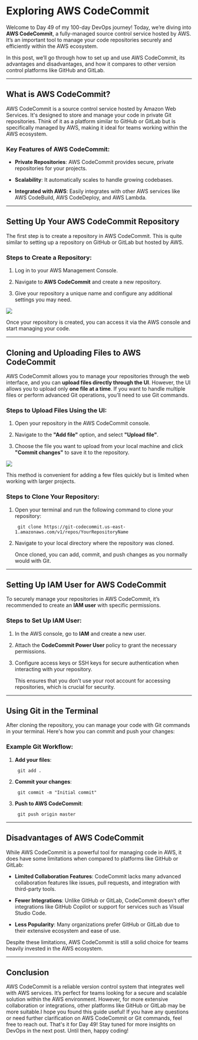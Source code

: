 # Exploring AWS CodeCommit
Welcome to Day 49 of my 100-day DevOps journey! Today, we’re diving into  **AWS CodeCommit**, a fully-managed source control service hosted by AWS. It’s an important tool to manage your code repositories securely and efficiently within the AWS ecosystem.

In this post, we’ll go through how to set up and use AWS CodeCommit, its advantages and disadvantages, and how it compares to other version control platforms like GitHub and GitLab.

----------

## [](https://100daysdevops.hashnode.dev/day-49-of-100-days-exploring-aws-codecommit#heading-what-is-aws-codecommit "Permalink")What is AWS CodeCommit?

AWS CodeCommit is a source control service hosted by Amazon Web Services. It's designed to store and manage your code in private Git repositories. Think of it as a platform similar to GitHub or GitLab but is specifically managed by AWS, making it ideal for teams working within the AWS ecosystem.

### [](https://100daysdevops.hashnode.dev/day-49-of-100-days-exploring-aws-codecommit#heading-key-features-of-aws-codecommit "Permalink")Key Features of AWS CodeCommit:

-   **Private Repositories**: AWS CodeCommit provides secure, private repositories for your projects.
    
-   **Scalability**: It automatically scales to handle growing codebases.
    
-   **Integrated with AWS**: Easily integrates with other AWS services like AWS CodeBuild, AWS CodeDeploy, and AWS Lambda.
    

----------

## [](https://100daysdevops.hashnode.dev/day-49-of-100-days-exploring-aws-codecommit#heading-setting-up-your-aws-codecommit-repository "Permalink")Setting Up Your AWS CodeCommit Repository

The first step is to create a repository in AWS CodeCommit. This is quite similar to setting up a repository on GitHub or GitLab but hosted by AWS.

### [](https://100daysdevops.hashnode.dev/day-49-of-100-days-exploring-aws-codecommit#heading-steps-to-create-a-repository "Permalink")Steps to Create a Repository:

1.  Log in to your AWS Management Console.
    
2.  Navigate to  **AWS CodeCommit**  and create a new repository.
    
3.  Give your repository a unique name and configure any additional settings you may need.
    

![](https://cdn.hashnode.com/res/hashnode/image/upload/v1733308106895/dadf8dd8-7a3a-4f6a-86c5-1e9092365ecf.png?auto=compress,format&format=webp)

Once your repository is created, you can access it via the AWS console and start managing your code.

----------

## [](https://100daysdevops.hashnode.dev/day-49-of-100-days-exploring-aws-codecommit#heading-cloning-and-uploading-files-to-aws-codecommit "Permalink")Cloning and Uploading Files to AWS CodeCommit

AWS CodeCommit allows you to manage your repositories through the web interface, and you can  **upload files directly through the UI**. However, the UI allows you to upload only  **one file at a time**. If you want to handle multiple files or perform advanced Git operations, you’ll need to use Git commands.

### [](https://100daysdevops.hashnode.dev/day-49-of-100-days-exploring-aws-codecommit#heading-steps-to-upload-files-using-the-ui "Permalink")Steps to Upload Files Using the UI:

1.  Open your repository in the AWS CodeCommit console.
    
2.  Navigate to the  **"Add file"**  option, and select  **"Upload file"**.
    
3.  Choose the file you want to upload from your local machine and click  **"Commit changes"**  to save it to the repository.
    

![](https://cdn.hashnode.com/res/hashnode/image/upload/v1733308199987/36e72342-3245-40fa-bb2f-f0fb1e3084a2.png?auto=compress,format&format=webp)

This method is convenient for adding a few files quickly but is limited when working with larger projects.

### [](https://100daysdevops.hashnode.dev/day-49-of-100-days-exploring-aws-codecommit#heading-steps-to-clone-your-repository "Permalink")Steps to Clone Your Repository:

1.  Open your terminal and run the following command to clone your repository:
    
    ```
     git clone https://git-codecommit.us-east-1.amazonaws.com/v1/repos/YourRepositoryName
    
    ```
    
2.  Navigate to your local directory where the repository was cloned.
    
    Once cloned, you can add, commit, and push changes as you normally would with Git.
    

----------

## [](https://100daysdevops.hashnode.dev/day-49-of-100-days-exploring-aws-codecommit#heading-setting-up-iam-user-for-aws-codecommit "Permalink")Setting Up IAM User for AWS CodeCommit

To securely manage your repositories in AWS CodeCommit, it’s recommended to create an  **IAM user**  with specific permissions.

### [](https://100daysdevops.hashnode.dev/day-49-of-100-days-exploring-aws-codecommit#heading-steps-to-set-up-iam-user "Permalink")Steps to Set Up IAM User:

1.  In the AWS console, go to  **IAM**  and create a new user.
    
2.  Attach the  **CodeCommit Power User**  policy to grant the necessary permissions.
    
3.  Configure access keys or SSH keys for secure authentication when interacting with your repository.
    
    This ensures that you don’t use your root account for accessing repositories, which is crucial for security.
    

----------

## [](https://100daysdevops.hashnode.dev/day-49-of-100-days-exploring-aws-codecommit#heading-using-git-in-the-terminal "Permalink")Using Git in the Terminal

After cloning the repository, you can manage your code with Git commands in your terminal. Here's how you can commit and push your changes:

### [](https://100daysdevops.hashnode.dev/day-49-of-100-days-exploring-aws-codecommit#heading-example-git-workflow "Permalink")Example Git Workflow:

1.  **Add your files**:
    

    ```
     git add .
    
    ```
    
2.  **Commit your changes**:
    
    ```
     git commit -m "Initial commit"
    
    ```
    
3.  **Push to AWS CodeCommit**:
    

    
    ```
     git push origin master
    
    ```
    

----------

## [](https://100daysdevops.hashnode.dev/day-49-of-100-days-exploring-aws-codecommit#heading-disadvantages-of-aws-codecommit "Permalink")Disadvantages of AWS CodeCommit

While AWS CodeCommit is a powerful tool for managing code in AWS, it does have some limitations when compared to platforms like GitHub or GitLab:

-   **Limited Collaboration Features**: CodeCommit lacks many advanced collaboration features like issues, pull requests, and integration with third-party tools.
    
-   **Fewer Integrations**: Unlike GitHub or GitLab, CodeCommit doesn't offer integrations like GitHub Copilot or support for services such as Visual Studio Code.
    
-   **Less Popularity**: Many organizations prefer GitHub or GitLab due to their extensive ecosystem and ease of use.
    

Despite these limitations, AWS CodeCommit is still a solid choice for teams heavily invested in the AWS ecosystem.

----------

## [](https://100daysdevops.hashnode.dev/day-49-of-100-days-exploring-aws-codecommit#heading-conclusion "Permalink")Conclusion

AWS CodeCommit is a reliable version control system that integrates well with AWS services. It’s perfect for teams looking for a secure and scalable solution within the AWS environment. However, for more extensive collaboration or integrations, other platforms like GitHub or GitLab may be more suitable.I hope you found this guide useful! If you have any questions or need further clarification on AWS CodeCommit or Git commands, feel free to reach out. That's it for Day 49! Stay tuned for more insights on DevOps in the next post. Until then, happy coding!
